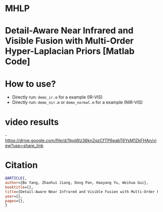 # MHLP
# Detail-Aware Near Infrared and Visible Fusion with Multi-Order Hyper-Laplacian Priors [Matlab Code]


# How to use?
- Directly run: ``demo_ir.m`` for a  example (IR-VIS)
- Directly run: ``demo_nir.m`` or  ``demo_normal.m`` for a  example (NIR-VIS)

# video results
-https://drive.google.com/file/d/1lpqWz36kn2qzCfTP6eabT6YsM1ZkFHAn/view?usp=share_link
 
# Citation
```bibtex
@ARTICLE{,
author={Bo Yang, Zhaohui Jiang, Dong Pan, Haoyang Yu, Weihua Gui},
booktitle={},
title={Detail-Aware Near Infrared and Visible Fusion with Multi-Order Hyper-Laplacian Priors},
year={},
pages={},
}
```
